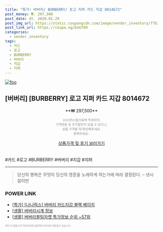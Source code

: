 ```yaml
--- 
title: "특가! 버버리/ BURBERRY/ 로고 지퍼 카드 지갑 8014672" 
post_money: ₩. 297,500 
post_date: dt. 2020.01.29 
post_img_url: https://static.coupangcdn.com/image/vendor_inventory/f7b1/df86b0703305773b7c54eb7b90affa48840ba45161a7cf00b6e02ba6f219.jpg 
post_link_url: https://coupa.ng/bnGfO9 
categories: 
  - vendor_inventory 
tags: 
  - 카드 
  - 로고 
  - BURBERRY 
  - 버버리 
  - 지갑 
  - 지퍼 
--- 
```

[![foo](https://static.coupangcdn.com/image/vendor_inventory/f7b1/df86b0703305773b7c54eb7b90affa48840ba45161a7cf00b6e02ba6f219.jpg)](https://coupa.ng/bnGfO9) 

## [버버리] [BURBERRY] 로고 지퍼 카드 지갑 8014672 
<p style="text-align: center;">**₩ 297,500**</p> 
<p style="text-align: center;"><span style="color: #898c8f; font-family: Georgia,Times,serif; font-size: 0.75em;">2020년01월29일에 작성되어, <br>가격변동 및 추가할인이 있을 수 있으니,<br> 상품 가격을 꼭!확인해주세요.<br>행복하세요~</span> 
</p>	 
<div markdown="0" style="text-align: center;"><a href="https://coupa.ng/bnGfO9" class="btn btn--success">상품가격 및 후기 보러가기</a></div> 
<br><br> 
  #카드 #로고 #BURBERRY #버버리 #지갑 #지퍼 
<hr> 

> 당신의 행복은 무엇이 당신의 영혼을 노래하게 하는가에 따라 결정된다. – 낸시 설리번 


### POWER LINK

* <a href="https://blog.naver.com/an0733/221790614773" target="_blank">[특가] [나니럭스] 버버리 카드지갑 블랙 베이지</a>
* <a href="https://blog.naver.com/sakai111/221765046615" target="_blank"> [생활] 버버리시계 정보 </a>
* <a href="https://blog.naver.com/sakai111/221776295795" target="_blank"> [생활] 버버리퀼팅자켓 특가정보 순위 ~57위</a>

<span style="color: #898c8f; font-family: Georgia,Times,serif; font-size: 0.55em;">파트너스활동으로 작성자에게 일정액의 커미션이 제공될수 있습니다.</span> 
